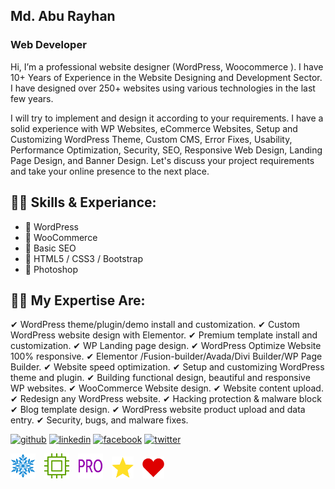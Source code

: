 ## Md. Abu Rayhan
### Web Developer

Hi, I’m a professional website designer (WordPress, Woocommerce ). I have 10+ Years of Experience in the Website Designing and Development Sector. I have designed over 250+ websites using various technologies in the last few years.

I will try to implement and design it according to your requirements. I have a solid experience with WP Websites, eCommerce Websites, Setup and Customizing WordPress Theme, Custom CMS, Error Fixes, Usability, Performance Optimization, Security, SEO, Responsive Web Design, Landing Page Design, and Banner Design.
Let's discuss your project requirements and take your online presence to the next place.

## 👨‍💻 Skills & Experiance:
- 🔭 WordPress 
- 🔭 WooCommerce
- 🔭 Basic SEO
- 🔭 HTML5 / CSS3 / Bootstrap
- 🔭 Photoshop

## 👨‍💻 My Expertise Are:
✔ WordPress theme/plugin/demo install and customization.
✔ Custom WordPress website design with Elementor.
✔ Premium template install and customization.
✔ WP Landing page design.
✔ WordPress Optimize Website 100% responsive.
✔ Elementor /Fusion-builder/Avada/Divi Builder/WP Page Builder.
✔ Website speed optimization.
✔ Setup and customizing WordPress theme and plugin.
✔ Building functional design, beautiful and responsive WP websites.
✔ WooCommerce Website design.
✔ Website content upload.
✔ Redesign any WordPress website.
✔ Hacking protection & malware block
✔ Blog template design.
✔ WordPress website product upload and data entry.
✔ Security, bugs, and malware fixes.


[<img src='https://cdn.jsdelivr.net/npm/simple-icons@3.0.1/icons/github.svg' alt='github' height='40'>](https://github.com/https://github.com/rayhantechbd)  [<img src='https://cdn.jsdelivr.net/npm/simple-icons@3.0.1/icons/linkedin.svg' alt='linkedin' height='40'>](https://www.linkedin.com/in/https://www.linkedin.com/in/rayhankhanbd//)  [<img src='https://cdn.jsdelivr.net/npm/simple-icons@3.0.1/icons/facebook.svg' alt='facebook' height='40'>](https://www.facebook.com/https://www.facebook.com/rayhantechbd/)  [<img src='https://cdn.jsdelivr.net/npm/simple-icons@3.0.1/icons/twitter.svg' alt='twitter' height='40'>](https://twitter.com/https://twitter.com/rayhankhan_bd)  

<a href='https://archiveprogram.github.com/'><img src='https://raw.githubusercontent.com/acervenky/animated-github-badges/master/assets/acbadge.gif' width='40' height='40'></a> <a href='https://docs.github.com/en/developers'><img src='https://raw.githubusercontent.com/acervenky/animated-github-badges/master/assets/devbadge.gif' width='40' height='40'></a> <a href='https://github.com/pricing'><img src='https://raw.githubusercontent.com/acervenky/animated-github-badges/master/assets/pro.gif' width='40' height='40'></a> <a href='https://stars.github.com/'><img src='https://raw.githubusercontent.com/acervenky/animated-github-badges/master/assets/starbadge.gif' width='35' height='35'></a> <a href='https://docs.github.com/en/github/supporting-the-open-source-community-with-github-sponsors'><img src='https://raw.githubusercontent.com/acervenky/animated-github-badges/master/assets/sponsorbadge.gif' width='35' height='35'></a>


